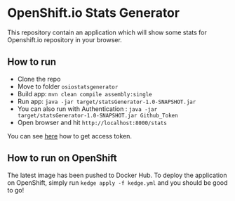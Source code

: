 # OpenShift.io Stats Generator

This repository contain an application which will show some stats for Openshift.io repository in your browser.

## How to run

- Clone the repo
- Move to folder `osiostatsgenerator`
- Build app: `mvn clean compile assembly:single`
- Run app: `java -jar target/statsGenerator-1.0-SNAPSHOT.jar`
- You can also run with Authentication : `java -jar target/statsGenerator-1.0-SNAPSHOT.jar Github_Token`
- Open browser and hit `http://localhost:8000/stats`

You can see [here](https://help.github.com/articles/creating-a-personal-access-token-for-the-command-line/) how to get access token.

## How to run on OpenShift

The latest image has been pushed to Docker Hub. To deploy the application on OpenShift, simply run `kedge apply -f kedge.yml` and you should be good to go!
